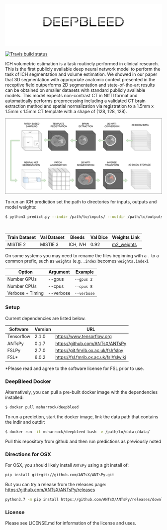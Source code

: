 ![](title.png)

<!-- badges: start -->
[![Travis build status](https://travis-ci.com/msharrock/deepbleed.svg?branch=master)](https://travis-ci.com/msharrock/deepbleed)
<!-- badges: end -->

ICH volumetric estimation is a task routinely performed in clinical research. This is the first publicly available deep neural network model to perform the task of ICH segmentation and volume estimation. We showed in our paper that 3D segmentation with appropriate anatomic context presented in the receptive field outperforms 2D segmentation and state-of-the-art results can be obtained on smaller datasets with standard publicly available models. This model expects non-contrast CT in NIfTI format and automatically performs preprocessing including a validated CT brain extraction method and spatial normalization via registration to a 1.5mm x 1.5mm x 1.5mm CT template with a shape of (128, 128, 128). 
 <br/>

![DeepBleed pipeline](deepbleed.png)

To run an ICH prediction set the path to directories for inputs, outputs and model weights:
```bash
$ python3 predict.py --indir /path/to/inputs/ --outdir /path/to/outputs/ --weights /path/to/weights 
```
 <br/>
 
Train Dataset | Val Dataset | Bleeds | Val Dice | Weights Link
------------ | ------------- | ------------- | ------------- | -------------
MISTIE 2 | MISTIE 3 | ICH, IVH | 0.92 | [m2_weights](https://drive.google.com/drive/folders/1VzU8gcVARb9Tq5tFOwNsIqPCL0css-iN?usp=sharing)

On some systems you may need to rename the files beginning with a `.` to a common prefix, such as `weights` (e.g. `.index` becomes `weights.index`).
 <br/>
 
Option | Argument | Example
------------ | ------------- | -------------
Number GPUs | --gpus | `--gpus 2`
Number CPUs | --cpus | `--cpus 8`
Verbose + Timing | --verbose | `--verbose`

### Setup
Current dependencies are listed below. 

Software | Version | URL
------------ | ------------- | -------------
Tensorflow | 2.1.0 | https://www.tensorflow.org
ANTsPy | 0.1.7 | https://github.com/ANTsX/ANTsPy
FSLPy | 2.7.0 | https://git.fmrib.ox.ac.uk/fsl/fslpy
FSL\* | 6.0.2 | https://fsl.fmrib.ox.ac.uk/fsl/fslwiki

\*Please read and agree to the software license for FSL prior to use. 
<br/>

### DeepBleed Docker

Alternatively, you can pull a pre-built docker image with the dependencies installed:
```bash
$ docker pull msharrock/deepbleed 
```

To run a prediction, start the docker image, link the data path that contains the indir and outdir:
```bash
$ docker run -it msharrock/deepbleed bash -v /path/to/data:/data/ 
```
Pull this repository from github and then run predictions as previously noted

### Directions for OSX

For OSX, you should likely install `ANTsPy` using a git install of:
```bash
pip install git+git://github.com/ANTsX/ANTsPy.git
```
But you can try a release from the releases page: https://github.com/ANTsX/ANTsPy/releases
```bash
python3.7 -m pip install https://github.com/ANTsX/ANTsPy/releases/download/v0.1.8/antspyx-0.1.8-cp37-cp37m-macosx_10_14_x86_64.whl
```

### License
Please see LICENSE.md for information of the license and uses.
